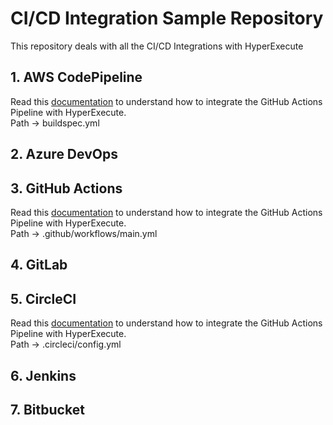 # CI/CD Integration Sample Repository
This repository deals with all the CI/CD Integrations with HyperExecute

## 1. AWS CodePipeline
Read this [documentation](https://www.lambdatest.com/support/docs/aws-codepipeline-with-hyperexecute/) to understand how to integrate the GitHub Actions Pipeline with HyperExecute. <br />
Path -> buildspec.yml
## 2. Azure DevOps
## 3. GitHub Actions
Read this [documentation](https://www.lambdatest.com/support/docs/github-actions-with-hyperexecute/) to understand how to integrate the GitHub Actions Pipeline with HyperExecute. <br />
Path -> .github/workflows/main.yml
## 4. GitLab
## 5. CircleCI
Read this [documentation](https://www.lambdatest.com/support/docs/circle-ci-with-hyperexecute/) to understand how to integrate the GitHub Actions Pipeline with HyperExecute. <br />
Path -> .circleci/config.yml
## 6. Jenkins
## 7. Bitbucket
## 8. Travis CI
## 9. TeamCity
## 10. GoCD
## 11. Bamboo CI
## 12. Semaphore
